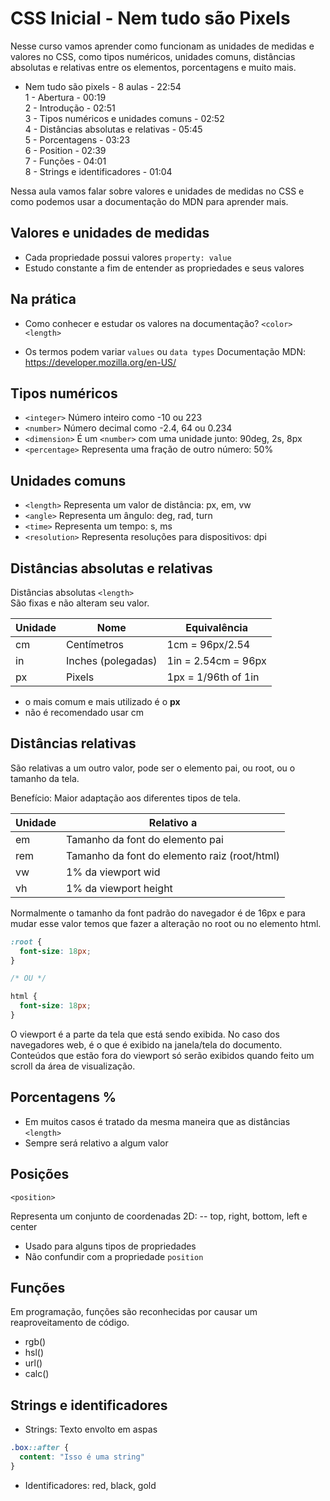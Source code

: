 # CSS Inicial - Nem tudo são Pixels

Nesse curso vamos aprender como funcionam as unidades de medidas e valores no CSS, como tipos numéricos, unidades comuns, distâncias absolutas e relativas entre os elementos, porcentagens e muito mais.

* Nem tudo são pixels - 8 aulas - 22:54  
1 - Abertura - 00:19  
2 - Introdução - 02:51  
3 - Tipos numéricos e unidades comuns - 02:52  
4 - Distâncias absolutas e relativas - 05:45  
5 - Porcentagens - 03:23  
6 - Position - 02:39  
7 - Funções - 04:01  
8 - Strings e identificadores - 01:04  

Nessa aula vamos falar sobre valores e unidades de medidas no CSS e como podemos usar a documentação do MDN para aprender mais.

## Valores e unidades de medidas

* Cada propriedade possui valores `property: value`  
* Estudo constante a fim de entender as propriedades e seus valores

## Na prática

* Como conhecer e estudar os valores na documentação?
`<color> <length>`

* Os termos podem variar `values` ou `data types`
Documentação MDN: <https://developer.mozilla.org/en-US/>

## Tipos numéricos

* `<integer>`   Número inteiro como -10 ou 223  
* `<number>`  Número decimal como -2.4, 64 ou 0.234  
* `<dimension>` É um `<number>` com uma unidade junto: 90deg, 2s, 8px  
* `<percentage>` Representa uma fração de outro número: 50%  

## Unidades comuns

* `<length>` Representa um valor de distância: px, em, vw
* `<angle>` Representa um ângulo: deg, rad, turn
* `<time>` Representa um tempo: s, ms
* `<resolution>` Representa resoluções para dispositivos: dpi

## Distâncias absolutas e relativas

Distâncias absolutas `<length>`  
São fixas e não alteram seu valor.

| Unidade  | Nome                | Equivalência         |
|----------|---------------------|----------------------|
| cm       | Centímetros         | 1cm = 96px/2.54      | 
| in       | Inches (polegadas)  | 1in = 2.54cm = 96px  | 
| px       | Pixels              | 1px = 1/96th of 1in  |

* o mais comum e mais utilizado é o **px**  
* não é recomendado usar cm

## Distâncias relativas

São relativas a um outro valor, pode ser o elemento pai, ou root, ou o tamanho da tela.  

Benefício: Maior adaptação aos diferentes tipos de tela.  

| Unidade  | Relativo a                                    |
|----------|-----------------------------------------------|
| em       | Tamanho da font do elemento pai               |
| rem      | Tamanho da font do elemento raiz (root/html)  | 
| vw       | 1% da viewport wid                            |  
| vh       | 1% da viewport height                         |

Normalmente o tamanho da font padrão do navegador é de 16px e para mudar esse valor temos que fazer a alteração no root ou no elemento html.  

```css
:root {
  font-size: 18px;
}

/* OU */

html {
  font-size: 18px;
}
```

O viewport é a parte da tela que está sendo exibida. No caso dos navegadores web, é o que é exibido na janela/tela do documento. Conteúdos que estão fora do viewport só serão exibidos quando feito um scroll da área de visualização.  

## Porcentagens %

* Em muitos casos é tratado da mesma maneira que as distâncias `<length>`
* Sempre será relativo a algum valor

## Posições

`<position>`

Representa um conjunto de coordenadas 2D:
-- top, right, bottom, left e center

* Usado para alguns tipos de propriedades  
* Não confundir com a propriedade `position`

## Funções

Em programação, funções são reconhecidas por causar um reaproveitamento de código.  

* rgb()
* hsl()
* url()
* calc()

## Strings e identificadores

* Strings: Texto envolto em aspas  
  
```css
.box::after {
  content: "Isso é uma string"
}
```

* Identificadores: red, black, gold
